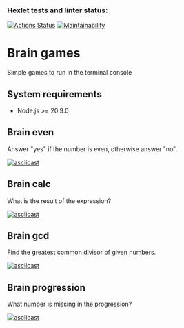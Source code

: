 ### Hexlet tests and linter status:
[![Actions Status](https://github.com/leshasmp/frontend-project-44/actions/workflows/hexlet-check.yml/badge.svg)](https://github.com/leshasmp/frontend-project-44/actions)
[![Maintainability](https://api.codeclimate.com/v1/badges/eaae5b290e110ed7084c/maintainability)](https://codeclimate.com/github/leshasmp/frontend-project-44/maintainability)

# Brain games
Simple games to run in the terminal console

## System requirements

* Node.js >= 20.9.0

## Brain even

Answer "yes" if the number is even, otherwise answer "no".

[![asciicast](https://asciinema.org/a/627359.svg)](https://asciinema.org/a/627359)

## Brain calc

What is the result of the expression?

[![asciicast](https://asciinema.org/a/628700.svg)](https://asciinema.org/a/628700)

## Brain gcd

Find the greatest common divisor of given numbers.

[![asciicast](https://asciinema.org/a/628702.svg)](https://asciinema.org/a/628702)

## Brain progression

What number is missing in the progression?

[![asciicast](https://asciinema.org/a/628982.svg)](https://asciinema.org/a/628982)
